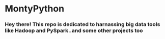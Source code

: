 # MontyPython

### Hey there! This repo is dedicated to harnassing big data tools like Hadoop and PySpark..and some other projects too
